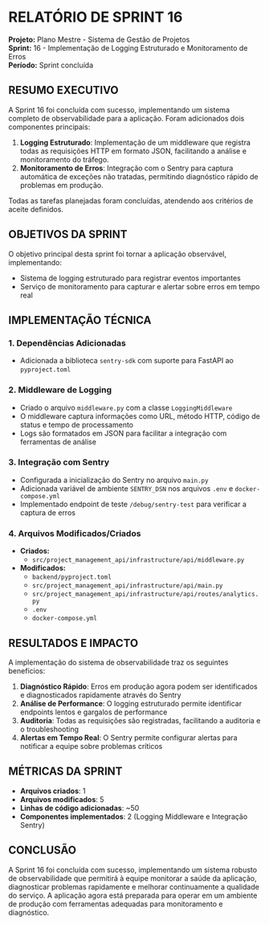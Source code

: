 # RELATÓRIO DE SPRINT 16
**Projeto:** Plano Mestre - Sistema de Gestão de Projetos  
**Sprint:** 16 - Implementação de Logging Estruturado e Monitoramento de Erros  
**Período:** Sprint concluída

## RESUMO EXECUTIVO

A Sprint 16 foi concluída com sucesso, implementando um sistema completo de observabilidade para a aplicação. Foram adicionados dois componentes principais:

1. **Logging Estruturado**: Implementação de um middleware que registra todas as requisições HTTP em formato JSON, facilitando a análise e monitoramento do tráfego.
2. **Monitoramento de Erros**: Integração com o Sentry para captura automática de exceções não tratadas, permitindo diagnóstico rápido de problemas em produção.

Todas as tarefas planejadas foram concluídas, atendendo aos critérios de aceite definidos.

## OBJETIVOS DA SPRINT

O objetivo principal desta sprint foi tornar a aplicação observável, implementando:
- Sistema de logging estruturado para registrar eventos importantes
- Serviço de monitoramento para capturar e alertar sobre erros em tempo real

## IMPLEMENTAÇÃO TÉCNICA

### 1. Dependências Adicionadas
- Adicionada a biblioteca `sentry-sdk` com suporte para FastAPI ao `pyproject.toml`

### 2. Middleware de Logging
- Criado o arquivo `middleware.py` com a classe `LoggingMiddleware`
- O middleware captura informações como URL, método HTTP, código de status e tempo de processamento
- Logs são formatados em JSON para facilitar a integração com ferramentas de análise

### 3. Integração com Sentry
- Configurada a inicialização do Sentry no arquivo `main.py`
- Adicionada variável de ambiente `SENTRY_DSN` nos arquivos `.env` e `docker-compose.yml`
- Implementado endpoint de teste `/debug/sentry-test` para verificar a captura de erros

### 4. Arquivos Modificados/Criados
- **Criados:**
  - `src/project_management_api/infrastructure/api/middleware.py`
- **Modificados:**
  - `backend/pyproject.toml`
  - `src/project_management_api/infrastructure/api/main.py`
  - `src/project_management_api/infrastructure/api/routes/analytics.py`
  - `.env`
  - `docker-compose.yml`

## RESULTADOS E IMPACTO

A implementação do sistema de observabilidade traz os seguintes benefícios:

1. **Diagnóstico Rápido**: Erros em produção agora podem ser identificados e diagnosticados rapidamente através do Sentry
2. **Análise de Performance**: O logging estruturado permite identificar endpoints lentos e gargalos de performance
3. **Auditoria**: Todas as requisições são registradas, facilitando a auditoria e o troubleshooting
4. **Alertas em Tempo Real**: O Sentry permite configurar alertas para notificar a equipe sobre problemas críticos

## MÉTRICAS DA SPRINT

- **Arquivos criados**: 1
- **Arquivos modificados**: 5
- **Linhas de código adicionadas**: ~50
- **Componentes implementados**: 2 (Logging Middleware e Integração Sentry)

## CONCLUSÃO

A Sprint 16 foi concluída com sucesso, implementando um sistema robusto de observabilidade que permitirá à equipe monitorar a saúde da aplicação, diagnosticar problemas rapidamente e melhorar continuamente a qualidade do serviço. A aplicação agora está preparada para operar em um ambiente de produção com ferramentas adequadas para monitoramento e diagnóstico.